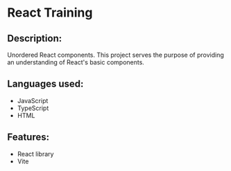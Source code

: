 # React Training

## Description:
Unordered React components. This project serves the purpose of providing an understanding of React's basic components.

## Languages used:
 - JavaScript
 - TypeScript
 - HTML

## Features:
- React library
- Vite
